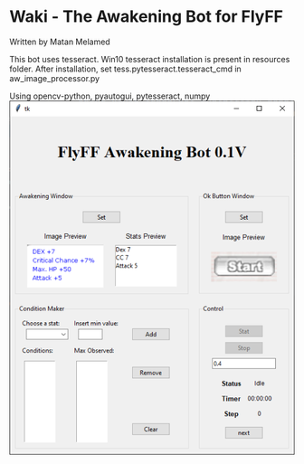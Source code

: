 # Waki - The Awakening Bot for FlyFF
Written by Matan Melamed

This bot uses tesseract.
Win10 tesseract installation is present in resources folder.
After installation, set tess.pytesseract.tesseract_cmd in aw_image_processor.py

Using opencv-python, pyautogui, pytesseract, numpy
![alt](Waki.PNG)
